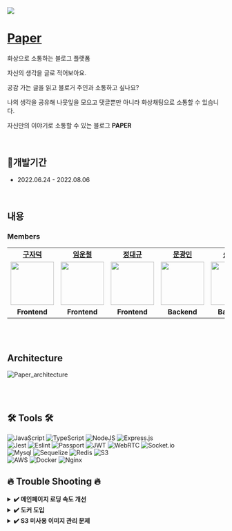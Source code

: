 <img src="https://www.notion.so/image/https%3A%2F%2Fs3-us-west-2.amazonaws.com%2Fsecure.notion-static.com%2F48a2bf33-bbb6-4e1c-ba45-9f04e920d53a%2FPAPER.jpeg?table=block&id=a934e6cc-b99a-4024-a857-1cff6619333b&spaceId=45af053f-84a5-4fa9-b5c7-de7e57b65827&width=2000&userId=e4ec6b27-fdb8-48dd-9fe0-06b3dd4d8123&cache=v2"/>

# [Paper](https://www.paper-daily.com/) 

화상으로 소통하는 블로그 플랫폼

자신의 생각을 글로 적어보아요.

공감 가는 글을 읽고 블로거 주인과 소통하고 싶나요?

나의 생각을 공유해 나뭇잎을 모으고 댓글뿐만 아니라 화상채팅으로 소통할 수 있습니다.

자신만의 이야기로 소통할 수 있는 블로그 **PAPER**

<br />

## 📆개발기간

- 2022.06.24 - 2022.08.06

<br />

## 내용

### Members

<table>
   <tr>
    <td align="center"><b><a href="https://github.com/ted-jv">구자덕</a></b></td>
    <td align="center"><b><a href="https://github.com/unchul">임운철</a></b></td>
    <td align="center"><b><a href="https://github.com/daegyu-jeong">정대규</a></b></td>
    <td align="center"><b><a href="https://github.com/KwangMin-Moon">문광민</a></b></td>
    <td align="center"><b><a href="https://github.com/mj-song00">송민지</a></b></td>
    <td align="center"><b><a href="https://github.com/sounwoo">박선우</a></b></td>
    <td align="center"><b><a href="https://github.com/alltimeno1">김성준</a></b></td>
  </tr>
  <tr>
    <td align="center"><a href="https://github.com/ted-jv"><img src="https://avatars.githubusercontent.com/u/105185055?v=4" width="100px" /></a></td>
    <td align="center"><a href="https://github.com/unchul"><img src="https://avatars.githubusercontent.com/u/105141025?v=4" width="100px" /></a></td>
    <td align="center"><a href="https://github.com/daegyu-jeong"><img src="https://avatars.githubusercontent.com/u/105157997?v=4" width="100px" /></a></td>
    <td align="center"><a href="https://github.com/KwangMin-Moon"><img src="https://avatars.githubusercontent.com/u/97036088?v=4" width="100px" /></a></td>
    <td align="center"><a href="https://github.com/mj-song00"><img src="https://avatars.githubusercontent.com/u/104669297?v=4" width="100px" /></a></td>
    <td align="center"><a href="https://github.com/sounwoo"><img src="https://avatars.githubusercontent.com/u/105111888?v=4" width="100px" /></a></td>
    <td align="center"><a href="https://github.com/alltimeno1"><img src="https://avatars.githubusercontent.com/u/98739079?v=4" width="100px" /></a></td>
  </tr>
  <tr>
    <td align="center"><b>Frontend</b></td>
    <td align="center"><b>Frontend</b></td>
    <td align="center"><b>Frontend</b></td>
    <td align="center"><b>Backend</b></td>
    <td align="center"><b>Backend</b></td>
    <td align="center"><b>Backend</b></td>
    <td align="center"><b>Backend</b></td>
  </tr>
</table>

<br/>
<br/>

## Architecture

![Paper_architecture](https://user-images.githubusercontent.com/98739079/182773287-a1ef2b4e-84cb-4b11-8c9c-1a3d51f5ded4.png)

<br/>
<br/>

## 🛠 Tools 🛠

![JavaScript](https://img.shields.io/badge/javascript-%23323330.svg?style=for-the-badge&logo=javascript&logoColor=white)
![TypeScript](https://img.shields.io/badge/typescript-3178C6.svg?style=for-the-badge&logo=typescript&logoColor=white)
![NodeJS](https://img.shields.io/badge/node.js-6DA55F?style=for-the-badge&logo=node.js&logoColor=white)
![Express.js](https://img.shields.io/badge/express.js-%23404d59.svg?style=for-the-badge&logo=express&logoColor=white)
<br>
![Jest](https://img.shields.io/badge/Jest-C21325?style=for-the-badge&logo=Jest&logoColor=white)
![Eslint](https://img.shields.io/badge/Eslint-4B32C3?style=for-the-badge&logo=Eslint&logoColor=white)
![Passport](https://img.shields.io/badge/Passport-34E27A?style=for-the-badge&logo=Passport&logoColor=white)
![JWT](https://img.shields.io/badge/JSONWebTokens-000000?style=for-the-badge&logo=JSONWebTokens&logoColor=white)
![WebRTC](https://img.shields.io/badge/WebRTC-333333?style=for-the-badge&logo=WebRTC&logoColor=white)
![Socket.io](https://img.shields.io/badge/Socket.io-010101?style=for-the-badge&logo=Socket.io&logoColor=white)
<br>
![Mysql](https://img.shields.io/badge/MYSQL-4479A1?style=for-the-badge&logo=MYSQL&logoColor=white)
![Sequelize](https://img.shields.io/badge/Sequelize-52B0E7?style=for-the-badge&logo=Sequelize&logoColor=white)
![Redis](https://img.shields.io/badge/redis-%23DD0031.svg?style=for-the-badge&logo=redis&logoColor=white)
![S3](https://img.shields.io/badge/AmazonS3-569A31.svg?style=for-the-badge&logo=AmazonS3&logoColor=white)
<br>
![AWS](https://img.shields.io/badge/AWS-%23FF9900.svg?style=for-the-badge&logo=amazon-aws&logoColor=white)
![Docker](https://img.shields.io/badge/Docker-2496ED.svg?style=for-the-badge&logo=Docker&logoColor=white)
![Nginx](https://img.shields.io/badge/Nginx-009639.svg?style=for-the-badge&logo=Nginx&logoColor=white)
<br>


## 🔥 Trouble Shooting 🔥

<details>
<summary><b> ✔️ 메인페이지 로딩 속도 개선</b></summary>

**`문제점`**

1. 메인 페이지는 서비스를 이용하는 모든 유저들이 방문하기 때문에 API 사용량이 매우 많다.
2. DB에서 모든 게시글을 조회하고 1주일간 좋아요를 많이 받은 순서로 정렬하는 로직을 매번 실행한다.
3. 느린 로딩 속도로 유저가 느끼는 불편함을 개선하고 운영 측면에서도 서버 비용을 감축할 필요가 있다.

**`해결방안`**

1. 레디스에 가공된 데이터를 미리 저장하고 API 호출 시 DB에 접근하지 않고 레디스에서 바로 해당 데이터를 전송한다.
2. 10분 단위로 캐시에 저장된 데이터를 업데이트한다.

**`결과`**

Artillery로 테스트해본 결과, 기존 방식에 비해 레디스를 같이 활용했을 때 응답 속도가 70% 가량 단축되었다.

<img src="https://user-images.githubusercontent.com/98739079/182777495-d018f9b5-0bcb-4428-9a0c-9492915dd495.png" width="200"/>
<img src="https://user-images.githubusercontent.com/98739079/182777501-7f81f386-33aa-42e0-9c5d-35a4884a9c5c.png" width="200" />

**`아쉬운점`**

10분마다 인기 게시글을 업데이트 해주기 때문에 실시간으로 업데이트된 데이터를 제공할 수 없다는 한계점이 있다.

**`응용`**

1. 일일 조회수를 레디스에 저장하고 오전 12시에 합산하여 DB에 업데이트한다. 레디스의 데이터 타입 set을 활용하여 중복 집계를 방지한다.
2. 레디스를 세션 저장소로 활용하여 JWT 토큰을 저장하고 중복 로그인을 방지한다.
  
</details>

<details>
<summary><b> ✔️ 도커 도입</b></summary>

**`문제점`**

로컬에서 문제없이 돌아가던 서버가 배포 후 실행을 하면 reify fsevents 프리징 문제 발생

구글링을 통해 노드 버전 문제로 인한 에러라는 사실 발견

**`해결방안`**

1. 노드 버전을 로컬환경과 맞춰주는 방법도 있지만 추가 인스턴스를 생성할 때마다 맞춰줘야하는 번거로움 발생
2. 로컬환경의 도커 이미지를 생성해 인스턴스에서 실행

**`결과`**

로컬에 작업한 걸 이미지로 빌드해 실행하니 배포환경에서 버전 이슈 등으로 인한 에러를 걱정하지 않고 배포 가능
  
</details>

<details>
<summary><b> ✔️ S3 미사용 이미지 관리 문제</b></summary>

**`문제점`**

이미지를 첨부(업로드)하고 게시글을 작성하다가 중간에 페이지를 벗어난다면 사용되지 않는 이미지가 S3에 남아있게 됨
게시글을 수정하면서 기존에 사용한 이미지를 삭제할 때도 똑같은 문제가 생김

**`해결방안`**

1. image 테이블을 추가
2. 이미지 업로드 시 image 테이블에 postId가 null인 상태로 추가
3. 게시글 동록 시 본문에 정규식으로 이미지 url들을 필터링하고 배열에 저장 배열 내 값들과 일치하는 row들은 postId를 부여
4. node-cron으로 postId가 null이고 updateAt이 하루 전 이상인 데이터를 주기적으로 삭제

</details>
